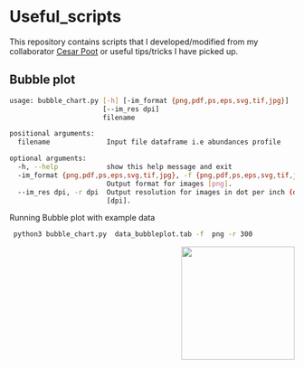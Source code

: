 # Useful_scripts

This repository contains scripts that I developed/modified from  my collaborator [Cesar Poot](https://github.com/acpooth) or useful tips/tricks I have picked up.


## Bubble plot

```bash
usage: bubble_chart.py [-h] [-im_format {png,pdf,ps,eps,svg,tif,jpg}]
                       [--im_res dpi]
                       filename

positional arguments:
  filename              Input file dataframe i.e abundances profile

optional arguments:
  -h, --help            show this help message and exit
  -im_format {png,pdf,ps,eps,svg,tif,jpg}, -f {png,pdf,ps,eps,svg,tif,jpg}
                        Output format for images [png].
  --im_res dpi, -r dpi  Output resolution for images in dot per inch (dpi)
                        [dpi].
 ```
 
 Running Bubble plot with example data
 
 ```bash
  python3 bubble_chart.py  data_bubbleplot.tab -f  png -r 300
 ```

<img src="https://valdeanda.github.io/Useful_scripts/data_bubbleplot.tab_bubbleplot.png" width="200" height="200" align="right">
